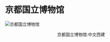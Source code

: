
# 京都国立博物馆

![京都国立博物馆](http://qiniu.creativewriting.cn/%E4%BA%AC%E9%83%BD%E5%9B%BD%E7%AB%8B%E5%8D%9A%E7%89%A9%E9%A6%86.jpg)
<center>京都国立博物馆:中文西建<center>